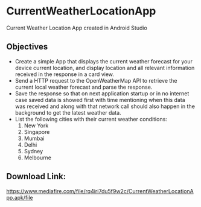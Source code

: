 # CurrentWeatherLocationApp
Current Weather Location App created in Android Studio

## Objectives
* Create a simple App that displays the current weather forecast for your device current location, and display location and all relevant information received in the response in a card view.
* Send a HTTP request to the OpenWeatherMap API to retrieve the current local weather forecast and parse the response.
* Save the response so that on next application startup or in no internet case saved data is showed first with time mentioning when this data was received and along with that network call should also happen in the background to get the latest weather data.
* List the following cities with their current weather conditions:
  1. New York
  2. Singapore
  3. Mumbai
  4. Delhi
  5. Sydney
  6. Melbourne


## Download Link: 
https://www.mediafire.com/file/rq4iri7du5f9w2c/CurrentWeatherLocationApp.apk/file
